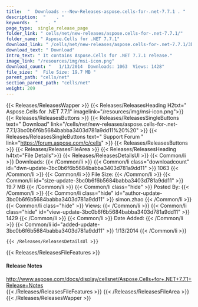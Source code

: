 ```yaml
---
title:  "  Downloads ---New-Releases-aspose.cells-for-.net-7.7.1 . " 
description:  "    . " 
keywords:  "    . " 
page_type:  single_release_page
folder_link: " cells/net/new-releases/aspose.cells-for-.net-7.7.1/"
folder_name: " Aspose.Cells for .NET 7.7.1"
download_link: " /cells/net/new-releases/aspose.cells-for-.net-7.7.1/3bc0b6f6b5684babba3403d781a9dd11"
download_text: " Download"
Intro_text: " It contains Aspose.Cells for .NET 7.7.1 release."
image_link: "/resources/img/msi-icon.png"
download_count: "   1/13/2014  Downloads: 1063  Views: 1428"
file_size: "  File Size: 19.7 MB "
parent_path: "cells/net"
section_parent_path: "cells/net"
weight: 209 
---
```


{{< Releases/ReleasesWapper >}}
  {{< Releases/ReleasesHeading H2txt=" Aspose.Cells for .NET 7.7.1" imagelink="/resources/img/msi-icon.png">}}
  {{< Releases/ReleasesButtons >}}
    {{< Releases/ReleasesSingleButtons text=" Download" link="/cells/net/new-releases/aspose.cells-for-.net-7.7.1/3bc0b6f6b5684babba3403d781a9dd11%20%20" >}}
    {{< Releases/ReleasesSingleButtons text=" Support Forum " link="https://forum.aspose.com/c/cells" >}}
  {{< Releases/ReleasesButtons >}}
  {{< Releases/ReleasesFileArea >}}
    {{< Releases/ReleasesHeading h4txt="File Details">}}
    {{< Releases/ReleasesDetailsUl >}}
            {{< Common/li  >}} Downloads: {{< /Common/li >}} 
      {{< Common/li class="downloadcount" id="dwn-update-3bc0b6f6b5684babba3403d781a9dd11" >}} 1063 {{< /Common/li >}} 
      {{< Common/li  >}} File Size: {{< /Common/li >}} 
      {{< Common/li id="size-update-3bc0b6f6b5684babba3403d781a9dd11" >}} 19.7 MB {{< /Common/li >}} 
      {{< Common/li  class="hide" >}} Posted By: {{< /Common/li >}} 
      {{< Common/li class="hide" id="author-update-3bc0b6f6b5684babba3403d781a9dd11" >}} simon.zhao {{< /Common/li >}} 
      {{< Common/li class="hide"  >}} Views: {{< /Common/li >}} 
      {{< Common/li class="hide" id="view-update-3bc0b6f6b5684babba3403d781a9dd11" >}} 1429 {{< /Common/li >}} 
      {{< Common/li  >}} Date Added: {{< /Common/li >}} 
      {{< Common/li id="added-update-3bc0b6f6b5684babba3403d781a9dd11" >}} 1/13/2014 {{< /Common/li >}} 

    {{< /Releases/ReleasesDetailsUl >}}

  {{< Releases/ReleasesFileFeatures >}}
      <h4>Release Notes</h4><div><a href="http://www.aspose.com/docs/display/cellsnet/Aspose.Cells+for+.NET+7.7.1+Release+Notes">http://www.aspose.com/docs/display/cellsnet/Aspose.Cells+for+.NET+7.7.1+Release+Notes</a></div>
  {{< /Releases/ReleasesFileFeatures >}}
 {{< /Releases/ReleasesFileArea >}}
{{< /Releases/ReleasesWapper >}}


